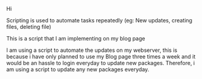 Hi 

Scripting is used to automate tasks repeatedly (eg: New updates, creating files, deleting file)

This is a script that I am implementing on my blog page

I am using a script to automate the updates on my webserver, this is because i have only planned to use my Blog page three times a week and it would be an hassle to login everyday to update new packages. Therefore, i am using a script to update any new packages everyday. 

